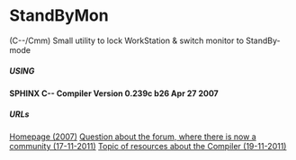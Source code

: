 # StandByMon
(C--/Cmm) Small utility to lock WorkStation &amp; switch monitor to StandBy-mode

##### USING
**SPHINX C-- Compiler   Version 0.239c b26   Apr 27 2007**

##### URLs
[Homepage (2007)](http://c--sphinx.narod.ru/ "SPHINX C-- Compiler's Homepage")
[Question about the forum, where there is now a community (17-11-2011)](http://forum.ru-board.com/topic.cgi?forum=33&topic=7682&start=1280#16)
[Topic of resources about the Compiler (19-11-2011)](http://forum.ru-board.com/topic.cgi?forum=33&topic=13005&glp#lt)
